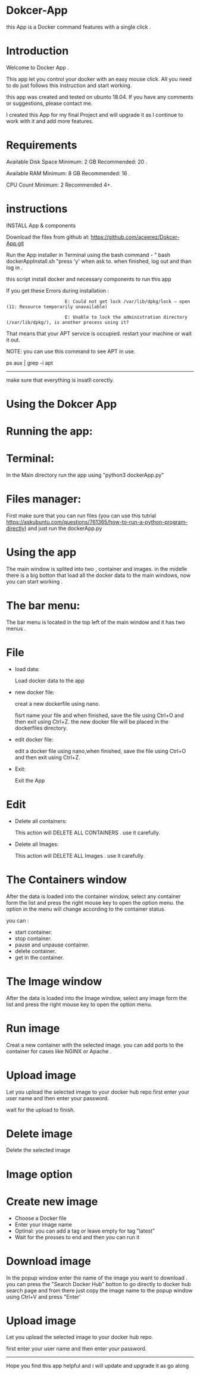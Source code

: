 # Dokcer-App
this App is a Docker command features with a single click .

# Introduction
Welcome to Docker App .

This app let you control your docker with an easy mouse click.
All you need to do just follows this instruction and start working.

this app was created and tested on ubunto 18.04.
If you have any comments or suggestions, please contact me.

I created this App for my final Project and will upgrade it as I continue to work with it and add more features.

# Requirements
Available Disk Space Minimum: 2 GB Recommended: 20 .

Available RAM Minimum: 8 GB  Recommended: 16 . 

CPU Count	Minimum: 2  Recommended 4+.

# instructions

INSTALL App & components

Download the files from github at: https://github.com/aceerez/Dokcer-App.git 


Run the App installer in Terminal using the bash command - " bash dockerAppInstall.sh "press 'y' when ask to.
when finished, log out and than log in .

this script install docker and necessary components to run this app

If you get these Errors during installation :

                          E: Could not get lock /var/lib/dpkg/lock – open (11: Resource temporarily unavailable)

                          E: Unable to lock the administration directory (/var/lib/dpkg/), is another process using it?

That means that your APT service is occupied. 
restart your machine or wait it out.

NOTE: you can use this command to see APT in use.


ps aux | grep -i apt
                                      


* * * *

make sure that everything is insatll corectly.


#                                                                   Using the Dokcer App 
# Running the app:
# Terminal:
In the Main directory run the app using "python3 dockerApp.py"

# Files manager:
First make sure that you can run files (you can use this tutrial https://askubuntu.com/questions/761365/how-to-run-a-python-program-directly)
and just run the dockerApp.py

# Using the app

The main window is splited into two , container and images.
in the midelle there is a big botton that load all the docker data to the main windows, now you can start working . 

# The bar menu:
The bar menu is located in the top left of the main window and it has two menus .

# File 
* load data:

  Load docker data to the app

* new docker file:

  creat a new dockerfile using nano. 

  fisrt name your file and when finished, save the file using Ctrl+O and then exit using Ctrl+Z.
  the new docker file will be placed in the dockerfiles directory.

* edit docker file:

  edit a docker file using nano,when finished, save the file using Ctrl+O and then exit using Ctrl+Z.

* Exit:

  Exit the App 

# Edit 
* Delete all containers:

     This action will DELETE ALL CONTAINERS . use it carefully.
     
* Delete all Images:

     This action will DELETE ALL Images . use it carefully.

# The Containers window 
After the data is loaded into the container window, select any container form the list and press the right mouse key to open the option menu.
the option in the menu will change according to the container status. 

you can :
* start container.
* stop container.
* pause and unpause container.
* delete container.
* get in the container.

# The Image window
After the data is loaded into the Image window, select any image form the list and press the right mouse key to open the option menu.

# Run image 
Creat a new container with the selected image. you can add ports to the container for cases like NGINX or Apache .
# Upload image 
Let you upload the selected image to your docker hub repo.first enter your user name and then enter your password.

wait for the upload to finish.

# Delete image 
Delete the selected image


# Image option

# Create new image 
* Choose a Docker file 
* Enter your image name 
* Optinal: you can add a tag or leave empty for tag "latest"
* Wait for the prosses to end and then you can run it 

# Download image 
In the popup window enter the name of the image you want to download .
you can press the "Search Docker Hub" botton to go directly to docker hub search page and from there
just copy the image name to the popup window using Ctrl+V and press "Enter'

# Upload image 
Let you upload the selected image to your docker hub repo.

first enter your user name and then enter your password.

***********************************
Hope you find this app helpful and i will update and upgrade it as go along 



